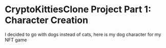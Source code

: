 # CryptoKittiesClone Project Part 1: Character Creation
I decided to go with dogs instead of cats, here is my dog character for my NFT game